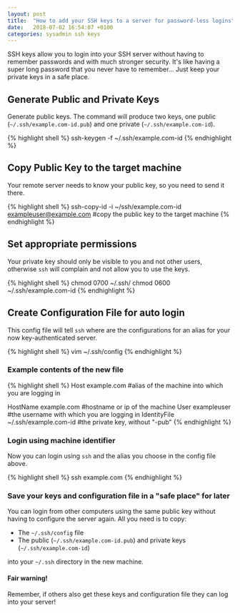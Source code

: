 ```yaml
---
layout: post
title:  "How to add your SSH keys to a server for password-less logins"
date:   2018-07-02 16:54:07 +0100
categories: sysadmin ssh keys
---
```


SSH keys allow you to login into your SSH server without having to remember passwords and with much stronger security. It's like having a super long password that you never have to remember... Just keep your private keys in a safe place. 

## Generate Public and Private Keys

Generate public keys. The command will produce two keys, one public (`~/.ssh/example.com-id.pub`) and one private (`~/.ssh/example.com-id`). 

{% highlight shell %}
ssh-keygen -f ~/.ssh/example.com-id
{% endhighlight %}


## Copy Public Key to the target machine

Your remote server needs to know your public key, so you need to send it there.

{% highlight shell %}
ssh-copy-id -i ~/ssh/example.com-id exampleuser@example.com #copy the public key to the target machine
{% endhighlight %}

## Set appropriate permissions

Your private key should only be visible to you and not other users, otherwise `ssh` will complain and not allow you to use the keys.

{% highlight shell %}
chmod 0700 ~/.ssh/
chmod 0600 ~/.ssh/example.com-id
{% endhighlight %}

## Create Configuration File for auto login

This config file will tell `ssh` where are the configurations for an alias for your now key-authenticated server.

{% highlight shell %}
vim ~/.ssh/config
{% endhighlight %}

### Example contents of the new file

{% highlight shell %}
Host example.com #alias of the machine into which you are logging in

HostName example.com #hostname or ip of the machine
User exampleuser #the username with which you are logging in
IdentityFile ~/.ssh/example.com-id #the private key, without "-pub"
{% endhighlight %}


### Login using machine identifier

Now you can login using `ssh` and the alias you choose in the config file above.

{% highlight shell %}
ssh example.com
{% endhighlight %}


### Save your keys and configuration file in a "safe place" for later

You can login from other computers using the same public key without having to configure the server again. 
All you need is to copy:

 - The `~/.ssh/config` file
 - The public (`~/.ssh/example.com-id.pub`) and private keys (`~/.ssh/example.com-id`)

into your `~/.ssh` directory in the new machine.

#### Fair warning!
Remember, if others also get these keys and configuration file they can log into your server!